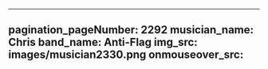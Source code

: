------
pagination_pageNumber: 2292
musician_name: Chris
band_name: Anti-Flag
img_src: images/musician2330.png
onmouseover_src: 
------